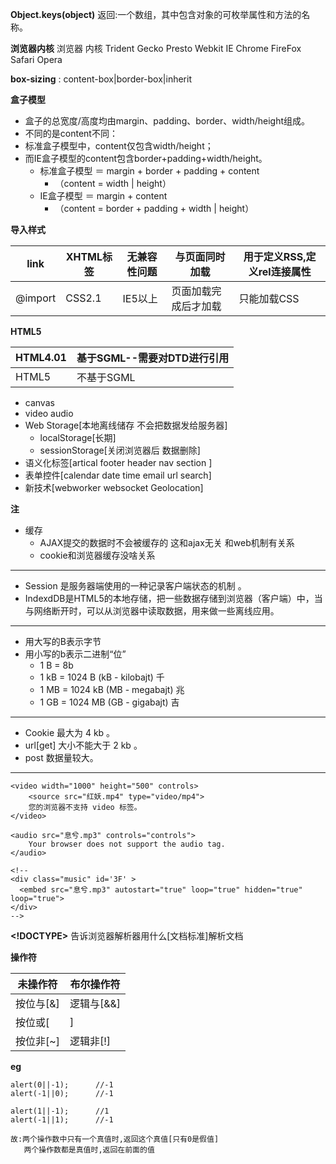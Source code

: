 **Object.keys(object)**
返回:一个数组，其中包含对象的可枚举属性和方法的名称。

**浏览器内核**
浏览器                        内核 Trident Gecko Presto Webkit
IE
Chrome
FireFox
Safari
Opera

**box-sizing** : content-box|border-box|inherit

**盒子模型**

- 盒子的总宽度/高度均由margin、padding、border、width/height组成。
- 不同的是content不同：
- 标准盒子模型中，content仅包含width/height；
- 而IE盒子模型的content包含border+padding+width/height。
    + 标准盒子模型 ＝ margin + border + padding + content 
        * （content =  width |  height）
    + IE盒子模型 ＝ margin + content 
        * （content = border + padding + width | height）

**导入样式**

link     |XHTML标签   |无兼容性问题    |与页面同时加载          |用于定义RSS,定义rel连接属性
---------|------------|----------------|------------------------|--------------
@import  |CSS2.1      |IE5以上         |页面加载完成后才加载    |只能加载CSS

**HTML5**

HTML4.01  |基于SGML--需要对DTD进行引用
----------|--------------------------
HTML5     |不基于SGML

- canvas
- video audio
- Web Storage[本地离线储存 不会把数据发给服务器]
    + localStorage[长期] 
    + sessionStorage[关闭浏览器后 数据删除] 
- 语义化标签[artical footer header nav section ]
- 表单控件[calendar date time email url search]
- 新技术[webworker websocket Geolocation]

**注**

- 缓存
    + AJAX提交的数据时不会被缓存的 这和ajax无关 和web机制有关系
    + cookie和浏览器缓存没啥关系

***
- Session 是服务器端使用的一种记录客户端状态的机制 。
- IndexdDB是HTML5的本地存储，把一些数据存储到浏览器（客户端）中，当与网络断开时，可以从浏览器中读取数据，用来做一些离线应用。

***
- 用大写的B表示字节
- 用小写的b表示二进制“位”
    + 1 B = 8b
    + 1 kB = 1024 B (kB - kilobajt) 千
    + 1 MB = 1024 kB (MB - megabajt) 兆
    + 1 GB = 1024 MB (GB - gigabajt) 吉

***
- Cookie   最大为 4 kb 。
- url[get] 大小不能大于 2 kb 。
- post 数据量较大。

***

    <video width="1000" height="500" controls>
        <source src="红妖.mp4" type="video/mp4">
        您的浏览器不支持 video 标签。
    </video>

    <audio src="息兮.mp3" controls="controls">
        Your browser does not support the audio tag.
    </audio>

    <!-- 
    <div class="music" id='3F' >
      <embed src="息兮.mp3" autostart="true" loop="true" hidden="true"  loop="true">
    </div>
    -->

**<!DOCTYPE>** 告诉浏览器解析器用什么[文档标准]解析文档

**操作符**

未操作符 | 布尔操作符
---------|-----------
按位与[&]| 逻辑与[&&]
按位或[|]| 逻辑或[||]
按位非[~]| 逻辑非[!]

**eg**

	alert(0||-1);      //-1
	alert(-1||0);      //-1

	alert(1||-1);      //1
	alert(-1||1);      //-1

	故:两个操作数中只有一个真值时,返回这个真值[只有0是假值]
	   两个操作数都是真值时,返回在前面的值



